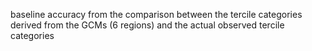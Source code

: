 baseline accuracy from the comparison between the tercile categories derived from the GCMs (6 regions) and the actual observed tercile categories 

